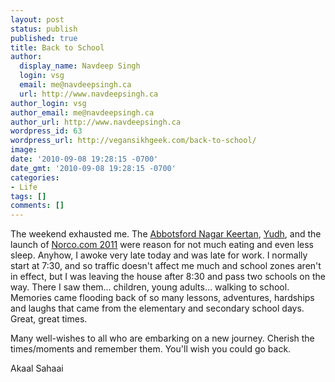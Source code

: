 ```yaml
---
layout: post
status: publish
published: true
title: Back to School
author:
  display_name: Navdeep Singh
  login: vsg
  email: me@navdeepsingh.ca
  url: http://www.navdeepsingh.ca
author_login: vsg
author_email: me@navdeepsingh.ca
author_url: http://www.navdeepsingh.ca
wordpress_id: 63
wordpress_url: http://vegansikhgeek.com/back-to-school/
image: 
date: '2010-09-08 19:28:15 -0700'
date_gmt: '2010-09-08 19:28:15 -0700'
categories:
- Life
tags: []
comments: []
---
```

<p>The weekend exhausted me. The <a href="http://www.bclocalnews.com/fraser_valley/abbynews/news/102261134.html" target="_blank">Abbotsford Nagar Keertan</a>, <a href="http://www.gurunanakgurdwara.ca/2010/events/yudh-2010-at-gnsg" target="_blank">Yudh</a>, and the launch of <a href="http://www.norco.com" target="_blank">Norco.com 2011</a> were reason for not much eating and even less sleep. Anyhow, I awoke very late today and was late for work. I normally start at 7:30, and so traffic doesn't affect me much and school zones aren't in effect, but I was leaving the house after 8:30 and pass two schools on the way. There I saw them&hellip; children, young adults&hellip; walking to school. Memories came flooding back of so many lessons, adventures, hardships and laughs that came from the elementary and secondary school days. Great, great times.</p>
<p>Many well-wishes to all who are embarking on a new journey. Cherish the times/moments and remember them. You'll wish you could go back.</p>
<p>Akaal Sahaai</p>
